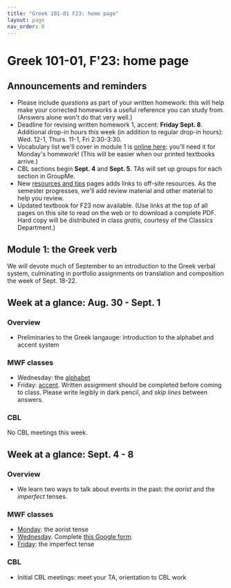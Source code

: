 ```yaml
---
title: "Greek 101-01 F23: home page"
layout: page
nav_order: 0
---
```




# Greek 101-01, F'23: home page



## Announcements and reminders



- Please include *questions* as part of your written homework: this will help make your corrected homeworks a useful reference you can study from. (Answers alone won't do that very well.)
- Deadline for revising written homework 1, accent: **Friday Sept. 8**.  Additional drop-in hours this week (in addition to regular drop-in hours): Wed. 12-1, Thurs. 11-1, Fri 2:30-3:30.
- Vocabulary list we'll cover in module 1 is [online here](https://hellenike.github.io/textbook/review/module1-review/vocabulary/): you'll need it for Monday's homework!  (This will be easier when our printed textbooks arrive.)
- CBL sections begin **Sept. 4** and **Sept. 5**. TAs will set up groups for each section in GroupMe.
- New [resources and tips](./resources/) pages adds links to off-site resources.  As the semester progresses, we'll add review material and other material to help you review.
- Updated textbook for F23 now available. (Use links at the top of all pages on this site to read on the web or to download a complete PDF. Hard copy will be distributed in class *gratis*, courtesy of the Classics Department.)


## Module 1: the Greek verb

We will devote much of September to an introduction to the Greek verbal system, culminating in portfolio assignments on translation and composition the week of Sept. 18-22.

## Week at a glance: Aug. 30 - Sept. 1

### Overview

- Preliminaries to the Greek langauge: introduction to the alphabet and accent system

### MWF classes

- Wednesday: the [alphabet](./classes/module1/intro/)
- Friday: [accent](./classes/module1/accent/). Written assignment should be completed before coming to class. Please write legibly in dark pencil, and *skip lines* between answers.


### CBL

No CBL meetings this week.



## Week at a glance: Sept. 4 - 8

### Overview

- We learn two ways to talk about events in the past: the *aorist* and the *imperfect* tenses.


### MWF classes

- [Monday](./classes/module1/aorist/): the aorist tense
- [Wednesday](./classes/module1/aorist-review/).  Complete [this Google form](https://forms.gle/jE8tmgb8vpU54nbZ6).
- [Friday](./classes/module1/imperfect/): the imperfect tense



### CBL

- Initial CBL meetings: meet your TA, orientation to CBL work
